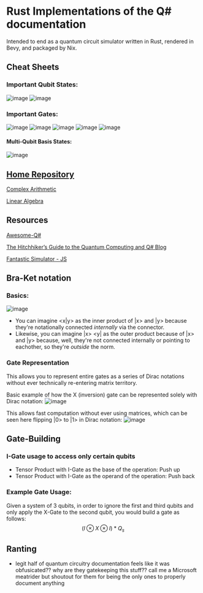 # Rust Implementations of the Q# documentation

Intended to end as a quantum circuit simulator written in Rust, rendered in Bevy, and packaged by Nix.

## Cheat Sheets

### Important Qubit States:
![image](https://github.com/hiibolt/qsharp_rs/assets/91273156/a2426cf8-d12c-4968-9047-28b6be5f765b)
![image](https://github.com/hiibolt/qsharp_rs/assets/91273156/c3502af3-13ba-49d0-9988-617e2bc041a8)

### Important Gates:
![image](https://github.com/hiibolt/qsharp_rs/assets/91273156/06347b68-043b-42c4-abb9-d79952f6dda0)
![image](https://github.com/hiibolt/qsharp_rs/assets/91273156/4eba89c6-e36c-49b7-aadf-07fe8262c7b9)
![image](https://github.com/hiibolt/qsharp_rs/assets/91273156/a8cb7192-14b1-49aa-87c7-74ed1a2df072)
![image](https://github.com/hiibolt/qsharp_rs/assets/91273156/08a24839-be44-4eda-bd39-ea3463c82bbb)
![image](https://github.com/hiibolt/qsharp_rs/assets/91273156/b6d018c3-f7b1-4822-b78c-e053d78b5fe3)

#### Multi-Qubit Basis States:
![image](https://github.com/hiibolt/qsharp_rs/assets/91273156/1ccf0381-f6d0-492f-b01a-d1e3c42cd522)




## [Home Repository](https://github.com/microsoft/QuantumKatas/tree/c15d99e4e505a67ef58c2c60ae50d11b0d09a443)
[Complex Arithmetic](https://github.com/microsoft/QuantumKatas/tree/c15d99e4e505a67ef58c2c60ae50d11b0d09a443/tutorials/ComplexArithmetic)

[Linear Algebra](https://github.com/microsoft/QuantumKatas/tree/c15d99e4e505a67ef58c2c60ae50d11b0d09a443/tutorials/LinearAlgebra)

## Resources
[Awesome-Q#](https://github.com/ebraminio/awesome-qsharp)

[The Hitchhiker’s Guide to the Quantum Computing and Q# Blog](https://learn.microsoft.com/en-us/archive/blogs/uk_faculty_connection/the-hitchhikers-guide-to-the-quantum-computing-and-q-blog)

[Fantastic Simulator - JS](https://algassert.com/quirk)

## Bra-Ket notation
### Basics:

![image](https://github.com/hiibolt/qsharp_rs/assets/91273156/99a6ca77-5579-4c18-96ea-bd22c8f8d12a)
- You can imagine <x|y> as the inner product of |x> and |y> because they're notationally connected _internally_ via the connector.
- Likewise, you can imagine |x> <y| as the outer product because of |x> and |y> because, well, they're not connected internally or pointing to eachother, so they're _outside_ the norm.
### Gate Representation
This allows you to represent entire gates as a series of Dirac notations without ever technically re-entering matrix territory. 

Basic example of how the X (inversion) gate can be represented solely with Dirac notation:
![image](https://github.com/hiibolt/qsharp_rs/assets/91273156/ec63af1a-8ed4-40b5-8f53-fba47c5edb7c)

This allows fast computation without ever using matrices, which can be seen here flipping |0> to |1> in Dirac notation:
![image](https://github.com/hiibolt/qsharp_rs/assets/91273156/9498038e-d15a-418b-a36b-3d329af5f0f8)

## Gate-Building
### I-Gate usage to access only certain qubits
- Tensor Product with I-Gate as the base of the operation: Push up
- Tensor Product with I-Gate as the operand of the operation: Push back
### Example Gate Usage:
Given a system of 3 qubits, in order to ignore the first and third qubits and only apply the X-Gate to the second qubit, you would build a gate as follows:
$$(I \otimes X \otimes I) * Q_s$$

## Ranting
- legit half of quantum circuitry documentation feels like it was obfusicated?? why are they gatekeeping this stuff?? call me a Microsoft meatrider but shoutout for them for being the only ones to properly document anything

